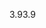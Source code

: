 <span data-ttu-id="83d20-101">3.9</span><span class="sxs-lookup"><span data-stu-id="83d20-101">3.9</span></span>
